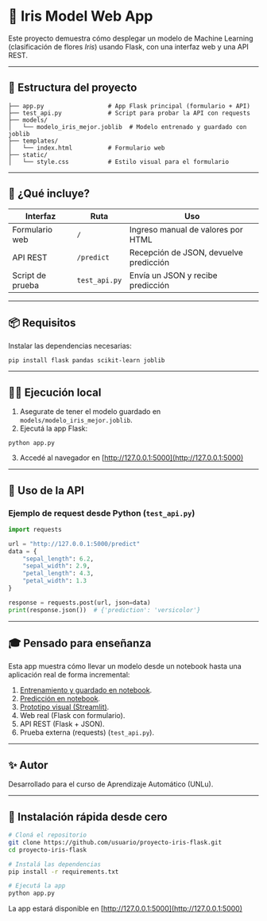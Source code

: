 
# 🧠 Iris Model Web App

Este proyecto demuestra cómo desplegar un modelo de Machine Learning (clasificación de flores *Iris*) usando Flask, con una interfaz web y una API REST.

---

## 🚀 Estructura del proyecto

```
├── app.py                  # App Flask principal (formulario + API)
├── test_api.py             # Script para probar la API con requests
├── models/
│   └── modelo_iris_mejor.joblib  # Modelo entrenado y guardado con joblib
├── templates/
│   └── index.html          # Formulario web
├── static/
│   └── style.css           # Estilo visual para el formulario
```

---

## 🧪 ¿Qué incluye?

| Interfaz         | Ruta           | Uso                                 |
|------------------|----------------|--------------------------------------|
| Formulario web   | `/`            | Ingreso manual de valores por HTML   |
| API REST         | `/predict`     | Recepción de JSON, devuelve predicción |
| Script de prueba | `test_api.py`  | Envía un JSON y recibe predicción    |

---

## 📦 Requisitos

Instalar las dependencias necesarias:

```
pip install flask pandas scikit-learn joblib
```

---

## 🧑‍💻 Ejecución local

1. Asegurate de tener el modelo guardado en `models/modelo_iris_mejor.joblib`.
2. Ejecutá la app Flask:

```
python app.py
```

3. Accedé al navegador en [http://127.0.0.1:5000](http://127.0.0.1:5000)

---

## 📡 Uso de la API

### Ejemplo de request desde Python (`test_api.py`)

```python
import requests

url = "http://127.0.0.1:5000/predict"
data = {
    "sepal_length": 6.2,
    "sepal_width": 2.9,
    "petal_length": 4.3,
    "petal_width": 1.3
}

response = requests.post(url, json=data)
print(response.json())  # {'prediction': 'versicolor'}
```

---

## 🎓 Pensado para enseñanza

Esta app muestra cómo llevar un modelo desde un notebook hasta una aplicación real de forma incremental:

1. [Entrenamiento y guardado en notebook](https://colab.research.google.com/drive/1VLksP9aKcj2j5uJDbXvBkWW-V_XaFNcb).
2. [Predicción en notebook](https://colab.research.google.com/drive/1X7PN6DwJJ-veU4sssjMJvyhL0zT139bj).
3. [Prototipo visual (Streamlit)](https://iris-svm.streamlit.app/).
4. Web real (Flask con formulario).
5. API REST (Flask + JSON).
6. Prueba externa (requests) (`test_api.py`).

---

## ✨ Autor

Desarrollado para el curso de Aprendizaje Automático (UNLu).


---

## 🔁 Instalación rápida desde cero

```bash
# Cloná el repositorio
git clone https://github.com/usuario/proyecto-iris-flask.git
cd proyecto-iris-flask

# Instalá las dependencias
pip install -r requirements.txt

# Ejecutá la app
python app.py
```

La app estará disponible en [http://127.0.0.1:5000](http://127.0.0.1:5000)

